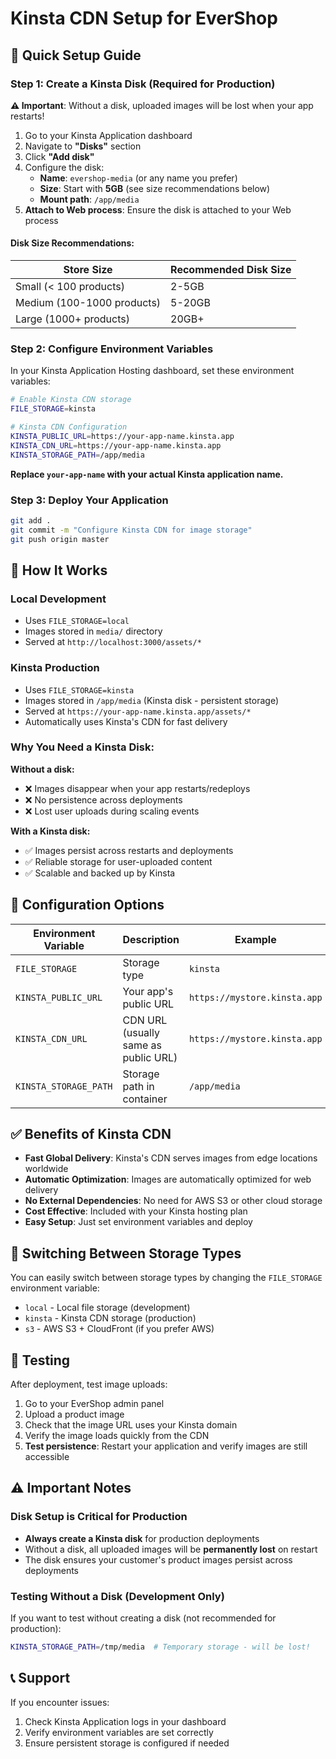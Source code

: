 # Kinsta CDN Setup for EverShop

## 🚀 Quick Setup Guide

### **Step 1: Create a Kinsta Disk (Required for Production)**

**⚠️ Important**: Without a disk, uploaded images will be lost when your app restarts!

1. Go to your Kinsta Application dashboard
2. Navigate to **"Disks"** section
3. Click **"Add disk"**
4. Configure the disk:
   - **Name**: `evershop-media` (or any name you prefer)
   - **Size**: Start with **5GB** (see size recommendations below)
   - **Mount path**: `/app/media`
5. **Attach to Web process**: Ensure the disk is attached to your Web process

#### **Disk Size Recommendations:**
| Store Size | Recommended Disk Size |
|------------|----------------------|
| Small (< 100 products) | 2-5GB |
| Medium (100-1000 products) | 5-20GB |
| Large (1000+ products) | 20GB+ |

### **Step 2: Configure Environment Variables**

In your Kinsta Application Hosting dashboard, set these environment variables:

```bash
# Enable Kinsta CDN storage
FILE_STORAGE=kinsta

# Kinsta CDN Configuration
KINSTA_PUBLIC_URL=https://your-app-name.kinsta.app
KINSTA_CDN_URL=https://your-app-name.kinsta.app
KINSTA_STORAGE_PATH=/app/media
```

**Replace `your-app-name` with your actual Kinsta application name.**

### **Step 3: Deploy Your Application**

```bash
git add .
git commit -m "Configure Kinsta CDN for image storage"
git push origin master
```

## 📁 **How It Works**

### **Local Development**
- Uses `FILE_STORAGE=local`
- Images stored in `media/` directory
- Served at `http://localhost:3000/assets/*`

### **Kinsta Production**
- Uses `FILE_STORAGE=kinsta`
- Images stored in `/app/media` (Kinsta disk - persistent storage)
- Served at `https://your-app-name.kinsta.app/assets/*`
- Automatically uses Kinsta's CDN for fast delivery

### **Why You Need a Kinsta Disk:**

**Without a disk:**
- ❌ Images disappear when your app restarts/redeploys
- ❌ No persistence across deployments
- ❌ Lost user uploads during scaling events

**With a Kinsta disk:**
- ✅ Images persist across restarts and deployments
- ✅ Reliable storage for user-uploaded content
- ✅ Scalable and backed up by Kinsta

## 🔧 **Configuration Options**

| Environment Variable | Description | Example |
|---------------------|-------------|---------|
| `FILE_STORAGE` | Storage type | `kinsta` |
| `KINSTA_PUBLIC_URL` | Your app's public URL | `https://mystore.kinsta.app` |
| `KINSTA_CDN_URL` | CDN URL (usually same as public URL) | `https://mystore.kinsta.app` |
| `KINSTA_STORAGE_PATH` | Storage path in container | `/app/media` |

## ✅ **Benefits of Kinsta CDN**

- **Fast Global Delivery**: Kinsta's CDN serves images from edge locations worldwide
- **Automatic Optimization**: Images are automatically optimized for web delivery
- **No External Dependencies**: No need for AWS S3 or other cloud storage
- **Cost Effective**: Included with your Kinsta hosting plan
- **Easy Setup**: Just set environment variables and deploy

## 🔄 **Switching Between Storage Types**

You can easily switch between storage types by changing the `FILE_STORAGE` environment variable:

- `local` - Local file storage (development)
- `kinsta` - Kinsta CDN storage (production)
- `s3` - AWS S3 + CloudFront (if you prefer AWS)

## 🧪 **Testing**

After deployment, test image uploads:

1. Go to your EverShop admin panel
2. Upload a product image
3. Check that the image URL uses your Kinsta domain
4. Verify the image loads quickly from the CDN
5. **Test persistence**: Restart your application and verify images are still accessible

## ⚠️ **Important Notes**

### **Disk Setup is Critical for Production**
- **Always create a Kinsta disk** for production deployments
- Without a disk, all uploaded images will be **permanently lost** on restart
- The disk ensures your customer's product images persist across deployments

### **Testing Without a Disk (Development Only)**
If you want to test without creating a disk (not recommended for production):
```bash
KINSTA_STORAGE_PATH=/tmp/media  # Temporary storage - will be lost!
```

## 📞 **Support**

If you encounter issues:
1. Check Kinsta Application logs in your dashboard
2. Verify environment variables are set correctly
3. Ensure persistent storage is configured if needed
